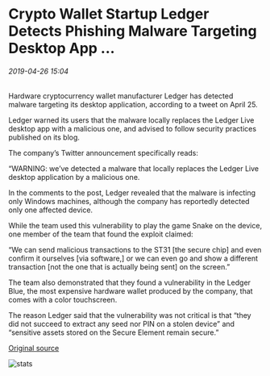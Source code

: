 # Crypto Wallet Startup Ledger Detects Phishing Malware Targeting Desktop App ...

###### 2019-04-26 15:04

Hardware cryptocurrency wallet manufacturer Ledger has detected malware targeting its desktop application, according to a tweet on April 25.

Ledger warned its users that the malware locally replaces the Ledger Live desktop app with a malicious one, and advised to follow security practices published on its blog.

The company’s Twitter announcement specifically reads:

“WARNING: we’ve detected a malware that locally replaces the Ledger Live desktop application by a malicious one.

In the comments to the post, Ledger revealed that the malware is infecting only Windows machines, although the company has reportedly detected only one affected device.

While the team used this vulnerability to play the game Snake on the device, one member of the team that found the exploit claimed:

“We can send malicious transactions to the ST31 \[the secure chip\] and even confirm it ourselves \[via software,\] or we can even go and show a different transaction \[not the one that is actually being sent\] on the screen.”

The team also demonstrated that they found a vulnerability in the Ledger Blue, the most expensive hardware wallet produced by the company, that comes with a color touchscreen.

The reason Ledger said that the vulnerability was not critical is that “they did not succeed to extract any seed nor PIN on a stolen device” and “sensitive assets stored on the Secure Element remain secure.”

[Original source](https://cointelegraph.com/news/crypto-wallet-startup-ledger-detects-phishing-malware-targeting-desktop-app)

![stats](https://c.statcounter.com/11760860/0/a89fa40b/1/ "stats")